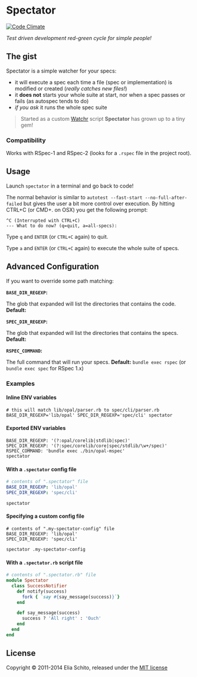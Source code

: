 # Spectator

[![Code Climate](http://img.shields.io/codeclimate/github/kabisaict/flow.svg)](https://codeclimate.com/github/elia/spectator)

_Test driven development red-green cycle for simple people!_

## The gist

Spectator is a simple watcher for your specs:
- it will execute a spec each time a file (spec or implementation) is modified or created (_really catches new files!_)
- it **does not** starts your whole suite at start, nor when a spec passes or fails (as autospec tends to do)
- _if you ask_ it runs the whole spec suite

> Started as a custom [Watchr](https://github.com/mynyml/watchr) script **Spectator** has grown up to a tiny gem!

### Compatibility

Works with RSpec-1 and RSpec-2 (looks for a `.rspec` file in the project root).


## Usage

Launch `spectator` in a terminal and go back to code!

The normal behavior is similar to `autotest --fast-start --no-full-after-failed`
but gives the user a bit more control over execution. By hitting CTRL+C (or CMD+. on OSX)
you get the following prompt:

    ^C (Interrupted with CTRL+C)
    --- What to do now? (q=quit, a=all-specs):

Type `q` and `ENTER` (or `CTRL+C` again) to quit.

Type `a` and `ENTER` (or `CTRL+C` again) to execute the whole suite of specs.


## Advanced Configuration

If you want to override some path matching:

**`BASE_DIR_REGEXP`:**

The glob that expanded will list the directories that contains the code. **Default:**


**`SPEC_DIR_REGEXP`:**

The glob that expanded will list the directories that contains the specs. **Default:**

**`RSPEC_COMMAND`:**

The full command that will run your specs. **Default:** `bundle exec rspec` (or `bundle exec spec` for RSpec 1.x)


### Examples

#### Inline ENV variables

```shell
# this will match lib/opal/parser.rb to spec/cli/parser.rb
BASE_DIR_REGEXP='lib/opal' SPEC_DIR_REGEXP='spec/cli' spectator
```


#### Exported ENV variables

```shell
BASE_DIR_REGEXP: '(?:opal/corelib|stdlib|spec)'
SPEC_DIR_REGEXP: '(?:spec/corelib/core|spec/stdlib/\w+/spec)'
RSPEC_COMMAND: 'bundle exec ./bin/opal-mspec'
spectator
```


#### With a `.spectator` config file

```yaml
# contents of ".spectator" file
BASE_DIR_REGEXP: 'lib/opal'
SPEC_DIR_REGEXP: 'spec/cli'
```

    spectator


#### Specifying a custom config file

```shell
# contents of ".my-spectator-config" file
BASE_DIR_REGEXP: 'lib/opal'
SPEC_DIR_REGEXP: 'spec/cli'
```

    spectator .my-spectator-config

#### With a `.spectator.rb` script file

```ruby
# contents of ".spectator.rb" file
module Spectator
  class SuccessNotifier
    def notify(success)
      fork { `say #{say_message(success)}`}
    end

    def say_message(success)
      success ? 'All right' : 'Ouch'
    end
  end
end
```


## License

Copyright © 2011-2014 Elia Schito, released under the [MIT license](https://github.com/elia/spectator/blob/master/MIT-LICENSE)
